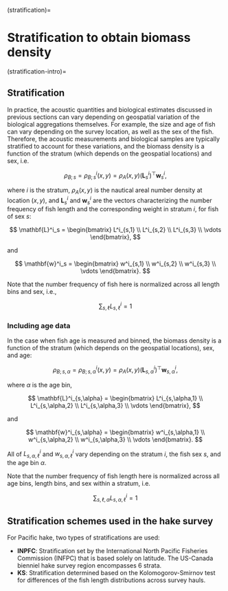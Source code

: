 (stratification)=
# Stratification to obtain biomass density


(stratification-intro)=
## Stratification
In practice, the acoustic quantities and biological estimates discussed in previous sections can vary depending on geospatial variation of the biological aggregations themselves. For example, the size and age of fish can vary depending on the survey location, as well as the sex of the fish. Therefore, the acoustic measurements and biological samples are typically stratified to account for these variations, and the biomass density is a function of the stratum (which depends on the geospatial locations) and sex, i.e.

$$
\rho_{B; s} = \rho^i_{B; s}(x,y) = \rho_A(x,y) (\mathbf{L}^i_s)^\top \mathbf{w}^i_s,
$$

where $i$ is the stratum, $\rho_A(x,y)$ is the nautical areal number density at location $(x, y)$, and $\mathbf{L}^i_s$ and $\mathbf{w}^i_s$ are the vectors characterizing the number frequency of fish length and the corresponding weight in stratum $i$, for fish of sex $s$:

$$
\mathbf{L}^i_s = \begin{bmatrix}
L^i_{s,1} \\
L^i_{s,2} \\
L^i_{s,3} \\
\vdots
\end{bmatrix},
$$

and

$$
\mathbf{w}^i_s = \begin{bmatrix}
w^i_{s,1} \\
w^i_{s,2} \\
w^i_{s,3} \\
\vdots
\end{bmatrix}.
$$


Note that the number frequency of fish here is normalized across all length bins and sex, i.e., 

$$
\sum_{s,\ell} L^i_{s,\ell} = 1
$$


### Including age data
In the case when fish age is measured and binned, the biomass density is a function of the stratum (which depends on the geospatial locations), sex, and age:

$$
\rho_{B; s,\alpha} = \rho^i_{B; s,\alpha}(x,y) = \rho_A(x,y) (\mathbf{L}^i_{s,\alpha})^\top \mathbf{w}^i_{s,\alpha},
$$

where $\alpha$ is the age bin,

$$
\mathbf{L}^i_{s,\alpha} = \begin{bmatrix}
L^i_{s,\alpha,1} \\
L^i_{s,\alpha,2} \\
L^i_{s,\alpha,3} \\
\vdots
\end{bmatrix},
$$

and 

$$
\mathbf{w}^i_{s,\alpha} = \begin{bmatrix}
w^i_{s,\alpha,1} \\
w^i_{s,\alpha,2} \\
w^i_{s,\alpha,3} \\
\vdots
\end{bmatrix}.
$$

All of $L^i_{s,\alpha,\ell}$ and $w^i_{s,\alpha,\ell}$ vary depending on the stratum $i$, the fish sex $s$, and the age bin $\alpha$.


Note that the number frequency of fish length here is normalized across all age bins, length bins, and sex within a stratum, i.e.

$$
\sum_{s,\ell,\alpha} L^i_{s,\alpha,\ell} = 1
$$

<!-- ## Jolly-Hampton (1990) stratified sampling 
This analysis provides a coefficient of variation ($\textit{CV}$) for the entire survey by reweighting biomass estimates for $k$ based on the length of each transect $t$ stratified by $i$ to derive estimates of the mean and variance. The first step is summing biomass estimates for each $k$ within each $t$:

$$ 
B^t =
    \sum_{k} B^{k,t}
\label{eq:biomass_transect} \tag{1}
$$

Total transect distance $d_{x,y}^t$ for each $t$ is similarly computed:

$$ 
d_{x,y}^t =
    \sum_{k} d_{x,y}^{k,t}
\label{eq:distance_transect} \tag{2}
$$

These transect distances are then summed for each $i$:

$$ 
D_{x,y} =
    \sum_{t} d_{x,y}^{t}
\label{eq:distance_stratum} \tag{3}
$$

Values of $B^t$ $\eqref{eq:biomass_transect}$, $d_{x,y}^t$ $\eqref{eq:distance_transect}$, and $D_{x,y}$ $\eqref{eq:distance_stratum}$ are then all used to compute the mean transect-length-weighted biomass estimates for each $i$:

$$ 
\tilde{\rho} = 
    \frac{\sum\limits_{t} B^t d_{x,y}^t}{D_{x,y}}
\label{eq:mean_estimate} \tag{4}
$$

Next $B^t$ $\eqref{eq:biomass_transect}$ for each $t$ is standardized to provide a mean biomass-per-distance estimate:

$$ 
\tilde{\rho}^{~t} = 
    \frac{B^t}{d_{x,y}^{t}}
\label{eq:transect_estimate} \tag{5}
$$

which can then be used to compute the squared deviation from the mean along with $\tilde{\rho}$ $\eqref{eq:mean_estimate}$ for each $t$ within $i$:

$$
\tilde{s}^{~t} =
    (\tilde{\rho}^{~t} - \tilde{\rho})^2
\label{eq:squared_deviation} \tag{6}
$$

This can then be used to calculate the sum of weighted squared deviations:

$$
\tilde{s} =
    \sum\limits_{t} w_t^{2} \tilde{s}^t
\label{eq:summed_squared_deviation} \tag{7}
$$

where the stratified weights ($w_t$) for each $t$ are:

$$
w_t = 
    \frac{d_{x,y}^t}{\bar{D}_{x,y}}
\label{eq:stratified_weights} \tag{8}
$$

The variance ($\tilde{\sigma}$) for each $i$ is then calculated:

$$
\tilde{\sigma} =
    \frac{\tilde{s}}{\nu}
\label{eq:variance} \tag{9}
$$

where the $\nu$ represents the degrees of freedom:

$$
\begin{equation}
\nu =
    \begin{cases}
        n^t(n^t-1), & \text{if } n^t > 1 \\
        (n^t)^2, & \text{if } n^t = 1
    \end{cases}
\tag{10} \label{eq:dof} 
\end{equation}
$$

Variance estimates for each $i$ are then weighted by the total area ($A$) for $i$ to compute the overall (weighted) survey variance:

$$
\hat{\sigma} = 
    \sum\tilde{\sigma} A^2
\label{eq:weighted_variance} \tag{11}
$$

where:

$$
A =
    \sum\limits_k A^k
\label{eq:transect_area} \tag{12}
$$

Similar to the weighted variance estimates $\eqref{eq:weighted_variance}$, biomass estimates for each $i$ were also weighted by $A$ to calculate the overall (weighted) survey mean:

$$
\hat{\mu} =
    \sum \tilde{\rho} A
\label{eq:weighted_mean} \tag{13}
$$

The overall survey variance $\eqref{eq:weighted_variance}$ and mean $\eqref{eq:weighted_mean}$ are then both used to calculate $\textit{CV}$:

$$
\textit{CV} =
    \frac{\sqrt{\hat{\sigma}}}{\hat{\mu}}
\label{eq:cv} \tag{14}
$$ -->

## Stratification schemes used in the hake survey
For Pacific hake, two types of stratifications are used:

- **INPFC**: Stratification set by the International North Pacific Fisheries Commission (INFPC) that is based solely on latitude. The US-Canada bienniel hake survey region encompasses 6 strata.
- **KS**: Stratification determined based on the Kolomogorov-Smirnov test for differences of the fish length distributions across survey hauls.
